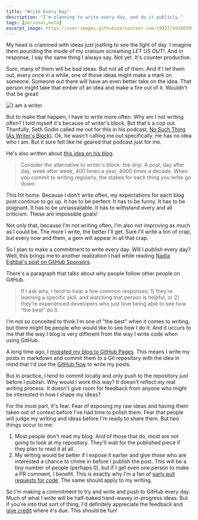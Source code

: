 ```yaml
---
title: "Write Every Day"
description: "I'm planning to write every day, and do it publicly."
tags: [personal,meta]
excerpt_image: https://user-images.githubusercontent.com/19977/58360308-f2505800-7e3c-11e9-911c-efec88c7013d.jpg
---
```


My head is crammed with ideas just jostling to see the light of day. I imagine them pounding the inside of my cranium screaming _LET US OUT!_. And in response, I say the same thing I always say. Not yet. It's counter productive.

Sure, many of them will be bad ideas. But not all of them. And if I let them out, every once in a while, one of those ideas might make a mark on someone. Someone out there will have an even better take on the idea. That person might take that ember of an idea and make a fire out of it. Wouldn't that be great!

![I am a writer](https://user-images.githubusercontent.com/19977/58360308-f2505800-7e3c-11e9-911c-efec88c7013d.jpg)

But to make that happen, I have to write more often. Why am I not writing often? I told myself it's because of writer's block. But that's a cop out. Thanfully, Seth Godin called me out for this in his podcast, [No Such Thing (As Writer's Block)](https://www.akimbo.me/blog/episode-4-no-such-thing-as-writer-s-block). Ok, he wasn't calling me out specifically. He has no idea who I am. But it sure felt like he geared that podcast just for me.

He's also written about [this idea on his blog](https://seths.blog/2012/12/writers-block-and-the-drip/).

> Consider the alternative to writer's block: the drip. A post, day after day, week after week, 400 times a year, 4000 times a decade. When you commit to writing regularly, the stakes for each thing you write go down.

This hit home. Because I don't write often, my expectations for each blog post continue to go up. It has to be perfect. It has to be funny. It has to be poignant. It has to be unnassailable. It has to withstand every and all criticism. These are impossible goals!

Not only that, because I'm not writing often, I'm also not improving as much as I could be. The more I write, the better I'll get. Sure I'll write a ton of crap, but every now and them, a gem will appear in all that crap.

So I plan to make a commitment to write every day. Will I _publish_ every day? Well, this brings me to another realization I had while reading [Nadia Eghbal's post on GitHub Sponsors](https://nadiaeghbal.com/github-sponsors).

There's a paragraph that talks about why people follow other people on GitHub.

> If I ask why, I tend to hear a few common responses: 1) they’re learning a specific skill, and watching that person is helpful, or 2) they’re experienced developers who just love being able to see how “the best” do it.

I'm not so conceited to think I'm one of "the best" when it comes to writing, but there might be people who would like to see how I do it. And it occurs to me that the way I blog is very different from the way I write code when using GitHub.

A long time ago, I [migrated my blog to GitHub Pages](https://haacked.com/archive/2013/12/02/dr-jekyll-and-mr-haack/). This means I write my posts in markdown and commit them to a Git repository with the idea in mind that I'd use the [GitHub flow](https://guides.github.com/introduction/flow/) to write my posts.

But in practice, I tend to commit locally and only push to the repository just before I publish. Why would I work this way? It doesn't reflect my real writing process. It doesn't give room for feedback from anyone who might be interested in how I shape my ideas?

For the most part, it's fear. Fear of exposing my raw ideas and having them taken out of context before I've had time to polish them. Fear that people will judge my writing and ideas before I'm ready to share them. But two things occur to me:

1. Most people don't read my blog. And of those that do, most are not going to look at my repository. They'll wait for the published piece if they plan to read it at all.
2. My writing would be better if I expose it earlier and give those who are interested a chance to chime in before I publish the post. This will be a tiny number of people (perhaps 0), but if I get even one person to make a PR comment, I benefit. This is exactly why I'm a fan of [early pull requests for code](https://github.blog/2012-05-02-how-we-use-pull-requests-to-build-github/). The same should apply to my writing.

So I'm making a commitment to try and write and push to GitHub every day. Much of what I write will be half-baked hand-wavey in-progress ideas. But if you're into that sort of thing, I'd definitely appreciate the feedback and [give credit](https://haacked.com/contributors/) where it's due. This should be fun!